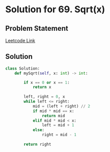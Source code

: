 # Solution for 69. Sqrt(x)

## Problem Statement

[Leetcode Link](https://leetcode.com/problems/sqrtx/)

## Solution

```python
class Solution:
    def mySqrt(self, x: int) -> int:

        if x == 0 or x == 1:
            return x
    
        left, right = 0, x
        while left <= right:
            mid = (left + right) // 2
            if mid * mid == x:
                return mid
            elif mid * mid < x:
                left = mid + 1
            else:
                right = mid - 1
        
        return right
